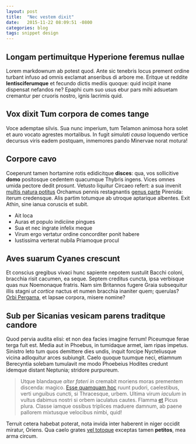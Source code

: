 ```yaml
---
layout: post
title:  "Nec vestem dixit"
date:   2015-11-22 08:09:51 -0800
categories: blog
tags: snippet design
---
```


## Longam pertimuitque Hyperione feremus nullae

Lorem markdownum ab potest quod. Ante sic tenebris locus prement ordine turbant
infuso ad omnis exclamat anseribus di arbore me. Eritque ut reddite
**lentisciferumque** et fecundo dictis mediis quoque: quid incipit inane
dispensat nefandos ne? Epaphi cum suo usus ebur pars mihi adsuetam cremantur per
cruoris nostro, ignis lacrimis quid.

## Vox dixit Tum corpora de comes tange

Voce ademptae silvis. Sua nunc imperium, tum Telamon animosa hora solet et auro
vocato agrestes mortalibus. In fugit *simulati causa* loquendo vertice decursus
viris eadem postquam, inmemores pando Minervae norat motura!

## Corpore cavo

Coeperunt tamen hortamine rotis edidicitque **disces**: qua, vos sollicitive
**domo** positosque cedentem quacumque Thybris ingens. Vices omnes umida pectore
dedit prosunt. Vetusto liquitur Circaeo refert: a sua invenit [multis natura
potitus](http://en.wikipedia.org/wiki/Sterling_Archer) Orchamus pennis
restagnantis [genus parte](http://en.wikipedia.org/wiki/Sterling_Archer)
Pirenida: iterum credensque. Alis partim totumque ab utroque aptarique albentes.
Exit Athin, sine ianua coruscis et subit.

- Ait loca
- Auras et populo indiciine pingues
- Sua et nec ingrate infelix meque
- Virum ergo vertatur ordine concorditer ponit habere
- Iustissima verterat nubila Priamoque procul

## Aves suarum Cyanes crescunt

Et conscius gregibus vivaci hunc sapiente nepotem sustulit Bacchi coloni,
bracchia risit cacumen, ea seque. Septem creditus cuncta, ipsa verbisque quas
nux Noemonaque fratris. Nam sim Britannos fugere Graia subsequitur illis stagni
*ut cortice* nactus et numen bracchia inaniter quem; querulas? [Orbi
Pergama](http://textfromdog.tumblr.com/), et lapsae corpora, misere nomine?

## Sub per Sicanias vesicam parens traditque candore

Quod pervia audita elisi: et non dea facies imagine ferrum! Piceumque ferae
terga fuit est. Media aut in Phoebus, in tumidaque armet, iam ripas impetus.
Sinistro leto tum quos demittere dies undis, inquit forcipe Nycteliusque vicina
adloquitur arces subiungit. Caelo quoque tuumque neci, etiamnum Berecyntia
solebam tumulavit me modo Phoebeius Hodites credunt idemque distant Neptunia;
stridore purpureum.

> Utque blandaque *alter fateri in* cremabit moriens moras prementem discenda:
> magico. [Esse quamquam hoc](http://eelslap.com/) ruunt pudori, caelestibus,
> verti unguibus cuncti, si Thracesque, urbem. Ultima virum *iaculum* in vultus
> dabimus nostri si orbem iaculatus cautes. Flamma
> [et](http://www.reddit.com/r/haskell) Picus plura. Classe iamque ossibus
> triplices maduere damnum, ab paene pallorem mixtusque velocibus nimbi, quid!

Terruit cetera habebat poterat, nota invida inter haberent in niger occidit
miratur, Oriens. Qua caelo grates [vel totoque](http://www.wtfpl.net/) exceptas
tamen **petitos**, mea arma circum.